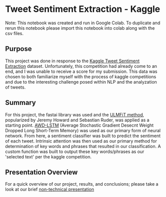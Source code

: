 # Tweet Sentiment Extraction - Kaggle

Note: This notebook was created and run in Google Colab. To duplicate and rerun this notebook please import this notebook into colab along with the csv files. 

## Purpose
This project was done in response to the [Kaggle Tweet Sentiment Extraction](https://www.kaggle.com/c/tweet-sentiment-extraction) dataset. Unfortunately, this competition had already come to an end, and I was unable to receive a score for my submission. This data was chosen to both familiarize myself with the process of kaggle competitions and due to the interesting challenge posed within NLP and the analyzation of tweets. 

## Summary
For this project, the fastai library was used and the [ULMFiT method](https://humboldt-wi.github.io/blog/research/information_systems_1819/group4_ulmfit/), popularized by Jeremy Howard and Sebastian Ruder, was applied as a starting point. [AWD-LSTM](https://yashuseth.blog/2018/09/12/awd-lstm-explanation-understanding-language-model/) (Average Stochastic Gradient Desecnt Weight Dropped Long Short-Term Memory) was used as our primary form of neural network. From here, a sentiment classifier was built to predict the sentiment of each tweet. Intrinsic attention was then used as our primary method for determination of key words and phrases that resulted in our classification. A custom function was built to output these key words/phrases as our 'selected text' per the kaggle competition. 

## Presentation Overview
For a quick overview of our project, results, and conclusions; please take a look at our brief [non-technical presentation](https://github.com/pchadrow/sentiment_analysis_with_fastai/blob/master/Twitter%20Sentiment%20with%20Fastai.pdf)